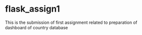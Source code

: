 # flask_assign1
This is the submission of first assignment related to preparation of dashboard of country database 
